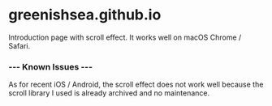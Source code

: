 # greenishsea.github.io
Introduction page with scroll effect. It works well on macOS Chrome / Safari.

### --- Known Issues ---
As for recent iOS / Android, the scroll effect does not work well because the scroll library I used is already archived and no maintenance.
